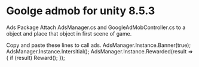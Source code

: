 # Goolge admob for unity 8.5.3
 Ads Package
Attach AdsManager.cs and GoogleAdMobController.cs to a object and place that object in first scene of game.

Copy and paste these lines to call ads.
AdsManager.Instance.Banner(true);
AdsManager.Instance.Intersitial();
AdsManager.Instance.Rewarded(result =>
        {
            if (result)
                Reward();
        });